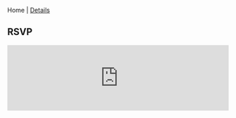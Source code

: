 Home | [Details](/details)

## RSVP

<iframe src="https://docs.google.com/forms/u/0/d/e/1FAIpQLSe7XvuHkQbT-YxH3coXigS60oZLJVvwoX_PocAen0JZUk-Ljw/viewform?embedded=true" width='100%' frameborder='0' marginheight='0' marginwidth='0' class='form-container'>Loading...</iframe>
